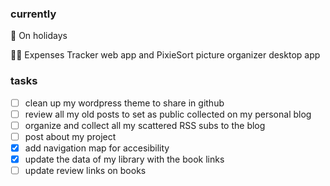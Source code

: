 ### currently

🌴 On holidays

👩‍💻 Expenses Tracker web app and PixieSort picture organizer desktop app

### tasks
- [ ] clean up my wordpress theme to share in github
- [ ] review all my old posts to set as public collected on my personal blog
- [ ] organize and collect all my scattered RSS subs to the blog
- [ ] post about my project
- [x] add navigation map for accesibility
- [x] update the data of my library with the book links
- [ ] update review links on books 
